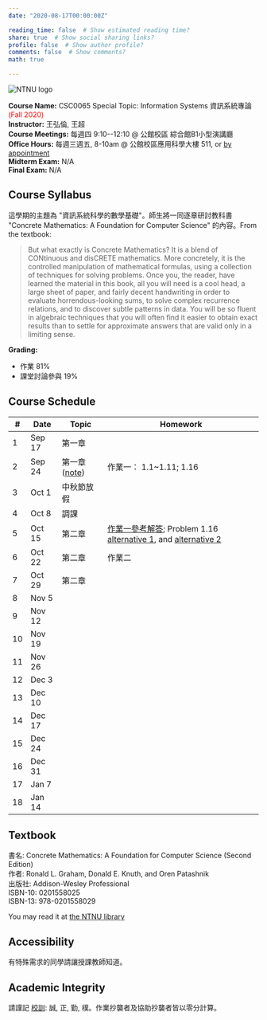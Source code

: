 ```yaml
---
date: "2020-08-17T00:00:00Z"

reading_time: false  # Show estimated reading time?
share: true  # Show social sharing links?
profile: false  # Show author profile?
comments: false  # Show comments?
math: true

---
```

![NTNU logo](../../img/ntnu_logo.png)

**Course Name:** CSC0065 Special Topic: Information Systems  資訊系統專論 <span style="color:red">(Fall 2020)</span>  
**Instructor:** 王弘倫, 王超  
**Course Meetings:** 每週四 9:10--12:10 @ 公館校區 綜合館B1小型演講廳  
**Office Hours:** 每週三週五, 8-10am @ 公館校區應用科學大樓 511, or [by appointment](mailto:cw@ntnu.edu.tw)  
**Midterm Exam:** N/A  
**Final Exam:** N/A  


## Course Syllabus
這學期的主題為 "資訊系統科學的數學基礎"。師生將一同逐章研討教科書 "Concrete Mathematics: A Foundation for Computer Science" 的內容。From the textbook:
> But what exactly is Concrete Mathematics? It is a blend of CONtinuous and disCRETE mathematics. More concretely, it is the controlled manipulation of mathematical formulas, using a collection of techniques for solving problems. Once you, the reader, have learned the material in this book, all you will need is a cool head, a large sheet of paper, and fairly decent handwriting in order to evaluate horrendous-looking sums, to solve complex recurrence relations, and to discover subtle patterns in data. You will be so fluent in algebraic techniques that you will often find it easier to obtain exact results than to settle for approximate answers that are valid only in a limiting sense.

**Grading:**  
* 作業 81%  
* 課堂討論參與 19%

## Course Schedule

| \#  | Date | Topic | Homework |
| --- | ---  | --- | --- | 
| 1 | Sep 17   | 第一章 |  |
| 2 | Sep 24   | 第一章 ([note](note1.pdf)) | 作業一： 1.1~1.11; 1.16 |
| 3 | Oct 1   | 中秋節放假 |  |
| 4 | Oct 8   | 調課 |  |
| 5 | Oct 15   | 第二章 | [作業一參考解答](sol_hw1.pdf); Problem 1.16 [alternative 1](sol_prob_1-16_1.jpg), and [alternative 2](sol_prob_1-16_2.pdf) |
| 6 | Oct 22   | 第二章 | 作業二 |
| 7 | Oct 29   | 第二章 |  |
| 8 | Nov 5   |  |  |
| 9 | Nov 12   |  |  |
| 10 | Nov 19   |  |  |
| 11 | Nov 26   |  |  |
| 12 | Dec 3   |  |  |
| 13 | Dec 10   |  |  |
| 14 | Dec 17   |  |  |
| 15 | Dec 24   |  |  |
| 16 | Dec 31   |  |  |
| 17 | Jan 7   |  |  |
| 18 | Jan 14   |  |  |

## Textbook

書名: Concrete Mathematics: A Foundation for Computer Science (Second Edition)  
作者: Ronald L. Graham, Donald E. Knuth, and Oren Patashnik  
出版社: Addison-Wesley Professional  
ISBN-10: 0201558025  
ISBN-13: 978-0201558029  

You may read it at [the NTNU library](http://www.lib.ntnu.edu.tw/holding/doQuickSearch.jsp?action=view&param=%2Fsearch*cht%3F%2FtConcrete%2BMathematics%2Ftconcrete%2Bmathematics%2F1%252C2%252C2%252CB%2Fframeset%26FF%3Dtconcrete%2Bmathematics%2Ba%2Bfoundation%2Bfor%2Bcomputer%2Bscience%261%252C1%252C)


## Accessibility
<a name="integrity"></a>
有特殊需求的同學請讓授課教師知道。

## Academic Integrity
<a name="hw"></a>
請謹記 [校訓](http://archives.lib.ntnu.edu.tw/c2/c2_1.jsp): 誠, 正, 勤, 樸。作業抄襲者及協助抄襲者皆以零分計算。


